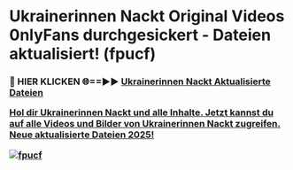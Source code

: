 # Ukrainerinnen Nackt Original Videos 0nlyFans durchgesickert - Dateien aktualisiert! (fpucf)

<h3>🔴 HIER KLICKEN 🌐==►► <a href="https://tinyurl.com/h6vf6nb8" rel="nofollow">Ukrainerinnen Nackt Aktualisierte Dateien

Hol dir Ukrainerinnen Nackt und alle Inhalte. Jetzt kannst du auf alle Videos und Bilder von Ukrainerinnen Nackt zugreifen. Neue aktualisierte Dateien 2025!

[![fpucf](https://i.imgur.com/sD4kR3V.gif)](https://tinyurl.com/h6vf6nb8)
